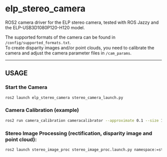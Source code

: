 # elp_stereo_camera

ROS2 camera driver for the ELP stereo camera, tested with ROS Jazzy and the ELP-USB3D1080P120-H120 model.

The supported formats of the camera can be found in `/config/supported_formats.txt`.  
To create disparity images and/or point clouds, you need to calibrate the camera and adjust the camera parameter files in `/cam_params`.

---

## USAGE

### Start the Camera
```bash
ros2 launch elp_stereo_camera stereo_camera_launch.py
```


### Camera Calibration (example)
```bash
ros2 run camera_calibration cameracalibrator --approximate 0.1 --size 10x7 --square 0.025 right:=/stereo/right/image_raw left:=/stereo/left/image_raw right_camera:=/stereo/right left_camera:=/stereo/left
```

### Stereo Image Processing (rectification, disparity image and point cloud):
```bash
ros2 launch stereo_image_proc stereo_image_proc.launch.py namespace:=stereo
```